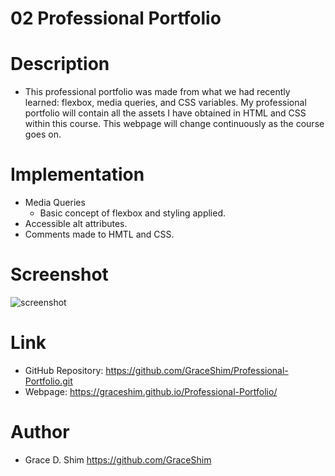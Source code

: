# 02 Professional Portfolio

# Description 
* This professional portfolio was made from what we had recently learned: flexbox, media queries, and CSS variables. My professional portfolio will contain all the assets I have obtained in HTML and CSS within this course. This webpage will change continuously as the course goes on.

# Implementation
* Media Queries
  * Basic concept of flexbox and styling applied.
* Accessible alt attributes.
* Comments made to HMTL and CSS.

# Screenshot
![screenshot](/Assets/image/screenshot-portfolio.png)

# Link
* GitHub Repository: https://github.com/GraceShim/Professional-Portfolio.git
* Webpage: https://graceshim.github.io/Professional-Portfolio/

# Author
* Grace D. Shim https://github.com/GraceShim
